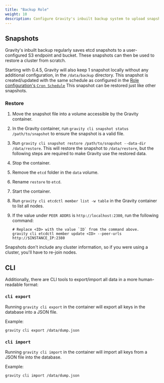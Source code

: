 ```yaml
---
title: "Backup Role"
weight: 10
description: Configure Gravity's inbuilt backup system to upload snapshots to S3 or create them locally.
---
```


## Snapshots

Gravity's inbuilt backup regularly saves etcd snapshots to a user-configured S3 endpoint and bucket. These snapshots can then be used to restore a cluster from scratch.

Starting with 0.4.5, Gravity will also keep 1 snapshot locally without any additional configuration, in the `/data/backup` directory.
This snapshot is created/updated with the same schedule as configured in the [Role configuration's `Cron Schedule`](./role_config#local-and-s3-related-settings)
This snapshot can be restored just like other snapshots.

### Restore

1. Move the snapshot file into a volume accessible by the Gravity container.
2. In the Gravity container, run `gravity cli snapshot status /path/to/snapshot` to ensure the snapshot is a valid file.
3. Run `gravity cli snapshot restore /path/to/snapshot --data-dir /data/restore`. This will restore the snapshot to `/data/restore`, but the following steps are required to make Gravity use the restored data.
4. Stop the container.
5. Remove the `etcd` folder in the `data` volume.
6. Rename `restore` to `etcd`.
7. Start the container.
8. Run `gravity cli etcdctl member list -w table` in the Gravity container to list all nodes.
9. If the value under `PEER ADDRS` is `http://localhost:2380`, run the following command:

    ```
    # Replace <ID> with the value `ID` from the command above.
    gravity cli etcdctl member update <ID> --peer-urls http://$INSTANCE_IP:2380
    ```

Snapshots don't include any cluster information, so if you were using a cluster, you'll have to re-join nodes.

## CLI

Additionally, there are CLI tools to export/import all data in a more human-readable format:

### `cli export`

Running `gravity cli export` in the container will export all keys in the database into a JSON file.

Example:

```
gravity cli export /data/dump.json
```

### `cli import`

Running `gravity cli import` in the container will import all keys from a JSON file into the database.

Example:

```
gravity cli import /data/dump.json
```
